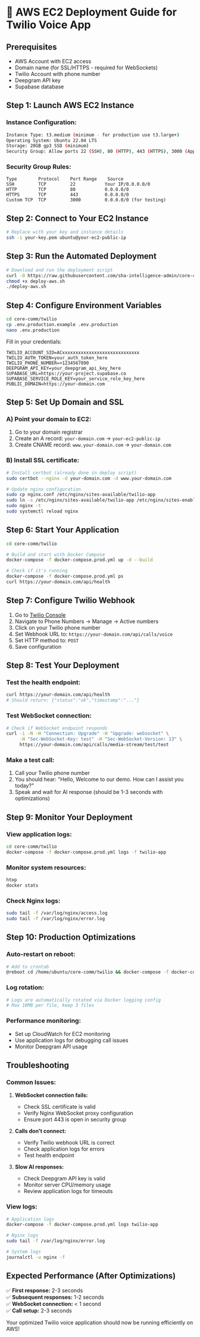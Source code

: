 # 🚀 AWS EC2 Deployment Guide for Twilio Voice App

## Prerequisites
- AWS Account with EC2 access
- Domain name (for SSL/HTTPS - required for WebSockets)
- Twilio Account with phone number
- Deepgram API key
- Supabase database

## Step 1: Launch AWS EC2 Instance

### Instance Configuration:
```bash
Instance Type: t3.medium (minimum - for production use t3.large+)
Operating System: Ubuntu 22.04 LTS
Storage: 20GB gp3 SSD (minimum)
Security Group: Allow ports 22 (SSH), 80 (HTTP), 443 (HTTPS), 3000 (App)
```

### Security Group Rules:
```
Type        Protocol    Port Range    Source
SSH         TCP         22           Your IP/0.0.0.0/0
HTTP        TCP         80           0.0.0.0/0
HTTPS       TCP         443          0.0.0.0/0
Custom TCP  TCP         3000         0.0.0.0/0 (for testing)
```

## Step 2: Connect to Your EC2 Instance

```bash
# Replace with your key and instance details
ssh -i your-key.pem ubuntu@your-ec2-public-ip
```

## Step 3: Run the Automated Deployment

```bash
# Download and run the deployment script
curl -O https://raw.githubusercontent.com/sha-intelligence-admin/core-comm/main/twilio/deploy-aws.sh
chmod +x deploy-aws.sh
./deploy-aws.sh
```

## Step 4: Configure Environment Variables

```bash
cd core-comm/twilio
cp .env.production.example .env.production
nano .env.production
```

Fill in your credentials:
```env
TWILIO_ACCOUNT_SID=ACxxxxxxxxxxxxxxxxxxxxxxxxxxxxx
TWILIO_AUTH_TOKEN=your_auth_token_here
TWILIO_PHONE_NUMBER=+1234567890
DEEPGRAM_API_KEY=your_deepgram_api_key_here
SUPABASE_URL=https://your-project.supabase.co
SUPABASE_SERVICE_ROLE_KEY=your_service_role_key_here
PUBLIC_DOMAIN=https://your-domain.com
```

## Step 5: Set Up Domain and SSL

### A) Point your domain to EC2:
1. Go to your domain registrar
2. Create an A record: `your-domain.com` → `your-ec2-public-ip`
3. Create CNAME record: `www.your-domain.com` → `your-domain.com`

### B) Install SSL certificate:
```bash
# Install certbot (already done in deploy script)
sudo certbot --nginx -d your-domain.com -d www.your-domain.com

# Update nginx configuration
sudo cp nginx.conf /etc/nginx/sites-available/twilio-app
sudo ln -s /etc/nginx/sites-available/twilio-app /etc/nginx/sites-enabled/
sudo nginx -t
sudo systemctl reload nginx
```

## Step 6: Start Your Application

```bash
cd core-comm/twilio

# Build and start with Docker Compose
docker-compose -f docker-compose.prod.yml up -d --build

# Check if it's running
docker-compose -f docker-compose.prod.yml ps
curl https://your-domain.com/api/health
```

## Step 7: Configure Twilio Webhook

1. Go to [Twilio Console](https://console.twilio.com/)
2. Navigate to Phone Numbers → Manage → Active numbers
3. Click on your Twilio phone number
4. Set Webhook URL to: `https://your-domain.com/api/calls/voice`
5. Set HTTP method to: `POST`
6. Save configuration

## Step 8: Test Your Deployment

### Test the health endpoint:
```bash
curl https://your-domain.com/api/health
# Should return: {"status":"ok","timestamp":"..."}
```

### Test WebSocket connection:
```bash
# Check if WebSocket endpoint responds
curl -i -N -H "Connection: Upgrade" -H "Upgrade: websocket" \
     -H "Sec-WebSocket-Key: test" -H "Sec-WebSocket-Version: 13" \
     https://your-domain.com/api/calls/media-stream/test/test
```

### Make a test call:
1. Call your Twilio phone number
2. You should hear: "Hello, Welcome to our demo. How can I assist you today?"
3. Speak and wait for AI response (should be 1-3 seconds with optimizations)

## Step 9: Monitor Your Deployment

### View application logs:
```bash
cd core-comm/twilio
docker-compose -f docker-compose.prod.yml logs -f twilio-app
```

### Monitor system resources:
```bash
htop
docker stats
```

### Check Nginx logs:
```bash
sudo tail -f /var/log/nginx/access.log
sudo tail -f /var/log/nginx/error.log
```

## Step 10: Production Optimizations

### Auto-restart on reboot:
```bash
# Add to crontab
@reboot cd /home/ubuntu/core-comm/twilio && docker-compose -f docker-compose.prod.yml up -d
```

### Log rotation:
```bash
# Logs are automatically rotated via Docker logging config
# Max 10MB per file, keep 3 files
```

### Performance monitoring:
- Set up CloudWatch for EC2 monitoring
- Use application logs for debugging call issues
- Monitor Deepgram API usage

## Troubleshooting

### Common Issues:

1. **WebSocket connection fails:**
   - Check SSL certificate is valid
   - Verify Nginx WebSocket proxy configuration
   - Ensure port 443 is open in security group

2. **Calls don't connect:**
   - Verify Twilio webhook URL is correct
   - Check application logs for errors
   - Test health endpoint

3. **Slow AI responses:**
   - Check Deepgram API key is valid
   - Monitor server CPU/memory usage
   - Review application logs for timeouts

### View logs:
```bash
# Application logs
docker-compose -f docker-compose.prod.yml logs twilio-app

# Nginx logs
sudo tail -f /var/log/nginx/error.log

# System logs
journalctl -u nginx -f
```

## Expected Performance (After Optimizations)

✅ **First response:** 2-3 seconds  
✅ **Subsequent responses:** 1-2 seconds  
✅ **WebSocket connection:** < 1 second  
✅ **Call setup:** 2-3 seconds  

Your optimized Twilio voice application should now be running efficiently on AWS!
